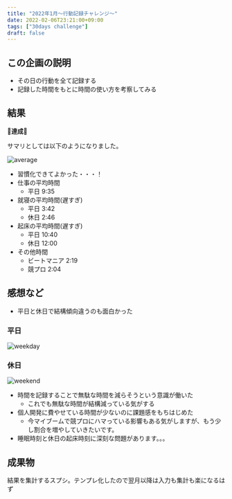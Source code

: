 ```yaml
---
title: "2022年1月〜行動記録チャレンジ〜"
date: 2022-02-06T23:21:00+09:00
tags: ["30days challenge"]
draft: false
---
```


## この企画の説明

 - その日の行動を全て記録する
 - 記録した時間をもとに時間の使い方を考察してみる

## 結果

🎉**達成**🎉

サマリとしては以下のようになりました。

![average](/2022/2_1day_schedule.png)

 - 習慣化できてよかった・・・！
 - 仕事の平均時間
   - 平日 9:35
 - 就寝の平均時間(遅すぎ)
   - 平日 3:42
   - 休日 2:46
 - 起床の平均時間(遅すぎ)
   - 平日 10:40
   - 休日 12:00
 - その他時間
   - ビートマニア 2:19
   - 競プロ 2:04

## 感想など

 - 平日と休日で結構傾向違うのも面白かった

### 平日

![weekday](/2022/3_weekday_schedule.png)

### 休日

![weekend](/2022/4_weekend_schedule.png)

 - 時間を記録することで無駄な時間を減らそうという意識が働いた
   - これでも無駄な時間が結構減っている気がする
 - 個人開発に費やせている時間が少ないのに課題感をもちはじめた
   - 今マイブームで競プロにハマっている影響もある気がしますが、もう少し割合を増やしていきたいです。
 - 睡眠時刻と休日の起床時刻に深刻な問題があります。。。

## 成果物

結果を集計するスプシ。テンプレ化したので翌月以降は入力も集計も楽になるはず
